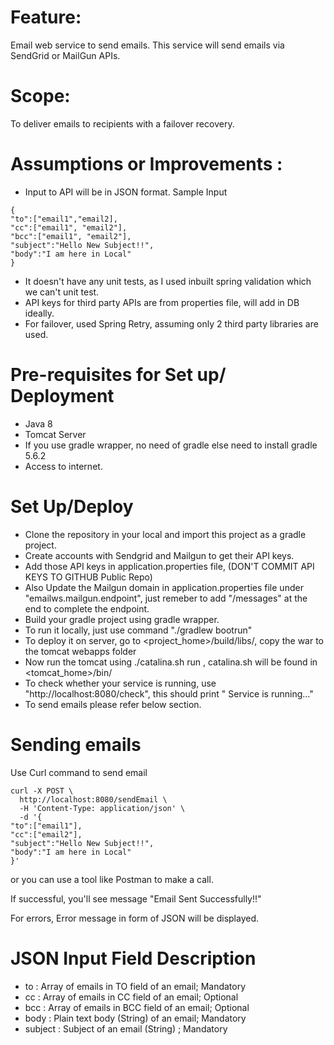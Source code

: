 # Feature:
Email web service to send emails.
This service will send emails via SendGrid or MailGun APIs.

# Scope:
To deliver emails to recipients with a failover recovery.

# Assumptions or Improvements :
* Input to API will be in JSON format. Sample Input 
```
{
"to":["email1","email2],
"cc":["email1", "email2"],
"bcc":["email1", "email2"],
"subject":"Hello New Subject!!",
"body":"I am here in Local"
}
```
* It doesn't have any unit tests, as I used inbuilt spring validation which we can't unit test.
* API keys for third party APIs are from properties file, will add in DB ideally.
* For failover, used Spring Retry, assuming only 2 third party libraries are used.

# Pre-requisites for Set up/ Deployment
* Java 8
* Tomcat Server
* If you use gradle wrapper, no need of gradle else need to install gradle 5.6.2
* Access to internet.

# Set Up/Deploy
* Clone the repository in your local and import this project as a gradle project.
* Create accounts with Sendgrid and Mailgun to get their API keys. 
* Add those API keys in application.properties file, (DON'T COMMIT API KEYS TO GITHUB Public Repo)
* Also Update the Mailgun domain in application.properties file under "emailws.mailgun.endpoint", just remeber to add "/messages" at the end to complete the endpoint.
* Build your gradle project using gradle wrapper.
* To run it locally, just use command "./gradlew bootrun"
* To deploy it on server, go to <project_home>/build/libs/, copy the war to the tomcat webapps folder
* Now run the tomcat using ./catalina.sh run , catalina.sh will be found in <tomcat_home>/bin/
* To check whether your service is running, use "http://localhost:8080/check", this should print " Service is running..."
* To send emails please refer below section.


# Sending emails 
Use Curl command to send email

```
curl -X POST \
  http://localhost:8080/sendEmail \
  -H 'Content-Type: application/json' \
  -d '{
"to":["email1"],
"cc":["email2"],
"subject":"Hello New Subject!!",
"body":"I am here in Local"
}'
```
or you can use a tool like Postman to make a call.

If successful, you'll see message  "Email Sent Successfully!!"

For errors, Error message in form of JSON will be displayed.

# JSON Input Field Description
* to : Array of emails in TO field of an email; Mandatory
* cc : Array of emails in CC field of an email; Optional
* bcc : Array of emails in BCC field of an email; Optional
* body : Plain text body (String) of an email; Mandatory
* subject : Subject of an email (String) ; Mandatory


